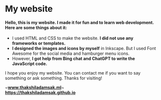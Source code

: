 # My website
#### Hello, this is my website. I made it for fun and to learn web development. Here are some things about it:

- I used HTML and CSS to make the website. **I did not use any frameworks or templates.**
- **I designed the images and icons by myself** in Inkscape. But I used Font Awesome for the social media and hamburger menu icons.
- However, **I got help from Bing chat and ChatGPT to write the JavaScript code.**

I hope you enjoy my website. You can contact me if you want to say something or ask something. Thanks for visiting!


~<b title="The domain is not working anymore due to Freenom issues." target="_blank">www.thakshiladamsak.ml</b>~
<br>
<b title="Visit this until the main domain gets fixed." target="_blank">https://thakshiladamsak.github.io</b>
